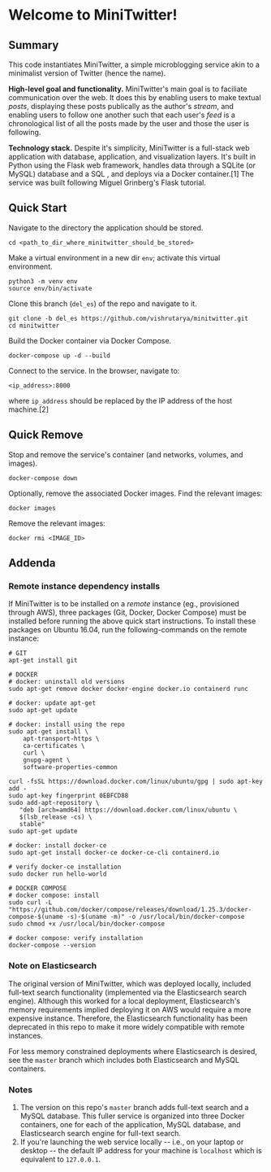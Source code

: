 # Welcome to MiniTwitter!

## Summary
This code instantiates MiniTwitter, a simple microblogging service akin to a minimalist version of Twitter (hence the name).

**High-level goal and functionality.** MiniTwitter's main goal is to faciliate communication over the web. It does this by enabling users to make textual *posts*, displaying these posts publically as the author's *stream*, and enabling users to follow one another such that each user's *feed* is a chronological list of all the posts made by the user and those the user is following.

**Technology stack.** Despite it's simplicity, MiniTwitter is a full-stack web application with database, application, and visualization layers. It's built in Python using the Flask web framework, handles data through a SQLite (or MySQL) database and a SQL , and deploys via a Docker container.[1] The service was built following Miguel Grinberg's Flask tutorial. 

## Quick Start
Navigate to the directory the application should be stored.
```
cd <path_to_dir_where_minitwitter_should_be_stored>
```

Make a virtual environment in a new dir `env`; activate this virtual environment.
```
python3 -m venv env
source env/bin/activate
```

Clone this branch (`del_es`) of the repo and navigate to it.
```
git clone -b del_es https://github.com/vishrutarya/minitwitter.git
cd minitwitter
```

Build the Docker container via Docker Compose.
```
docker-compose up -d --build
```

Connect to the service. In the browser, navigate to:
```
<ip_address>:8000
```

where `ip_address` should be replaced by the IP address of the host machine.[2]

## Quick Remove
Stop and remove the service's container (and networks, volumes, and images).
```
docker-compose down
```

Optionally, remove the associated Docker images. Find the relevant images:
```
docker images
```

Remove the relevant images:
```
docker rmi <IMAGE_ID>
```

## Addenda
### Remote instance dependency installs
If MiniTwitter is to be installed on a *remote* instance (eg., provisioned through AWS), three packages (Git, Docker, Docker Compose) must be installed before running the above quick start instructions. To install these packages on Ubuntu 16.04, run the following-commands on the remote instance:

```
# GIT
apt-get install git

# DOCKER
# docker: uninstall old versions
sudo apt-get remove docker docker-engine docker.io containerd runc

# docker: update apt-get
sudo apt-get update

# docker: install using the repo
sudo apt-get install \
    apt-transport-https \
    ca-certificates \
    curl \
    gnupg-agent \
    software-properties-common

curl -fsSL https://download.docker.com/linux/ubuntu/gpg | sudo apt-key add -
sudo apt-key fingerprint 0EBFCD88
sudo add-apt-repository \
   "deb [arch=amd64] https://download.docker.com/linux/ubuntu \
   $(lsb_release -cs) \
   stable"
sudo apt-get update

# docker: install docker-ce
sudo apt-get install docker-ce docker-ce-cli containerd.io

# verify docker-ce installation
sudo docker run hello-world

# DOCKER COMPOSE
# docker compose: install
sudo curl -L "https://github.com/docker/compose/releases/download/1.25.3/docker-compose-$(uname -s)-$(uname -m)" -o /usr/local/bin/docker-compose
sudo chmod +x /usr/local/bin/docker-compose

# docker compose: verify installation
docker-compose --version
```

### Note on Elasticsearch
The original version of MiniTwitter, which was deployed locally, included full-text search functionality (implemented via the Elasticsearch search engine). Although this worked for a local deployment, Elasticsearch's memory requirements implied deploying it on AWS would require a more expensive instance. Therefore, the Elasticsearch functionality has been deprecated in this repo to make it more widely compatible with remote instances. 

For less memory constrained deployments where Elasticsearch is desired, see the `master` branch which includes both Elasticsearch and MySQL containers.

### Notes
1. The version on this repo's `master` branch adds full-text search and a MySQL database. This fuller service is organized into three Docker containers, one for each of the application, MySQL database, and Elasticsearch search engine for full-text search.
2. If you're launching the web service locally -- i.e., on your laptop or desktop -- the default IP address for your machine is `localhost` which is equivalent to `127.0.0.1`.